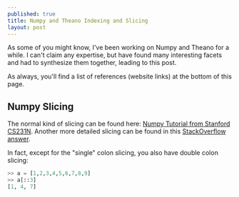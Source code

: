 ```yaml
---
published: true
title: Numpy and Theano Indexing and Slicing
layout: post
---
```





As some of you might know, I've been working on Numpy and Theano for a while. I can't claim any expertise, but have found many interesting facets and had to synthesize them together, leading to this post.

As always, you'll find a list of references (website links) at the bottom of this page.

## Numpy Slicing

The normal kind of slicing can be found here: [Numpy Tutorial from Stanford CS231N](http://cs231n.github.io/python-numpy-tutorial/). Another more detailed slicing can be found in this [StackOverflow answer](http://stackoverflow.com/questions/509211/explain-pythons-slice-notation).

In fact, except for the "single" colon slicing, you also have double colon slicing:

```python
>> a = [1,2,3,4,5,6,7,8,9]
>> a[::3]
[1, 4, 7]
```





